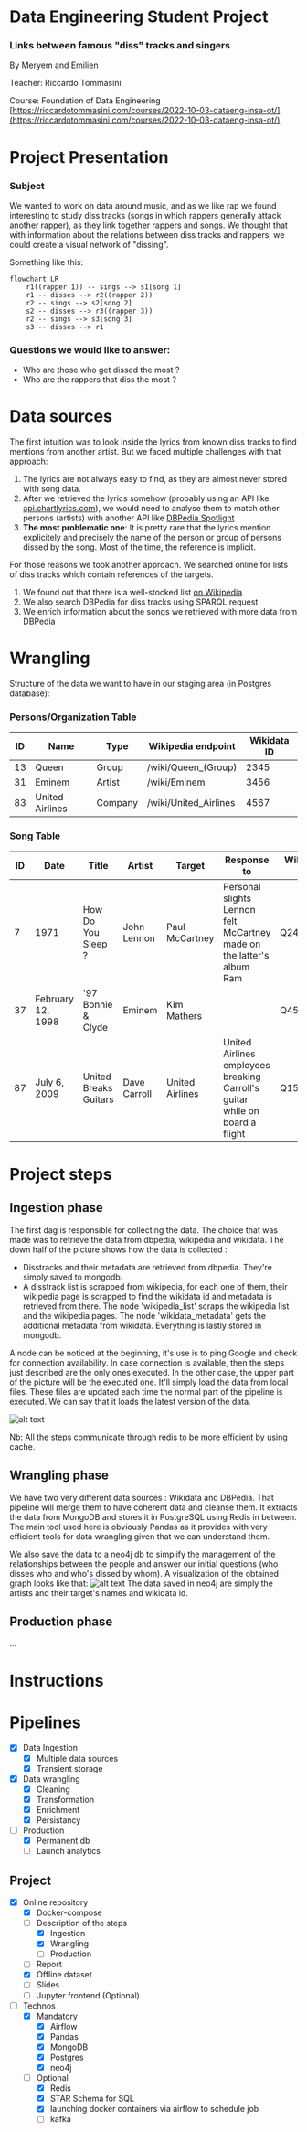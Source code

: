 # Data Engineering Student Project

### Links between famous "diss" tracks and singers

By Meryem and Emilien

Teacher: Riccardo Tommasini

Course: Foundation of Data Engineering
[https://riccardotommasini.com/courses/2022-10-03-dataeng-insa-ot/](https://riccardotommasini.com/courses/2022-10-03-dataeng-insa-ot/)

# Project Presentation

### Subject

We wanted to work on data around music, and as we like rap we found interesting to study diss tracks (songs in which rappers generally attack another rapper), as they link together rappers and songs. We thought that with information about the relations between diss tracks and rappers, we could create a visual network of "dissing".

Something like this:

```mermaid
flowchart LR
    r1((rapper 1)) -- sings --> s1[song 1]
    r1 -- disses --> r2((rapper 2))
    r2 -- sings --> s2[song 2]
    s2 -- disses --> r3((rapper 3))
    r2 -- sings --> s3[song 3]
    s3 -- disses --> r1
```

### Questions we would like to answer:

- Who are those who get dissed the most ?
- Who are the rappers that diss the most ?

# Data sources

The first intuition was to look inside the lyrics from known diss tracks to find mentions from another artist.
But we faced multiple challenges with that approach:

1. The lyrics are not always easy to find, as they are almost never stored with song data.
2. After we retrieved the lyrics somehow (probably using an API like [api.chartlyrics.com](http://api.chartlyrics.com/apiv1.asmx?op=SearchLyricDirect)), we would need to analyse them to match other persons (artists) with another API like [DBPedia Spotlight](https://demo.dbpedia-spotlight.org/)
3. **The most problematic one**: It is pretty rare that the lyrics mention explicitely and precisely the name of the person or group of persons dissed by the song. Most of the time, the reference is implicit.

For those reasons we took another approach. We searched online for lists of diss tracks which contain references of the targets.

1. We found out that there is a well-stocked list [on Wikipedia](https://en.wikipedia.org/wiki/List_of_diss_tracks)
2. We also search DBPedia for diss tracks using SPARQL request
3. We enrich information about the songs we retrieved with more data from DBPedia

# Wrangling

Structure of the data we want to have in our staging area (in Postgres database):

### Persons/Organization Table

| ID  | Name            | Type    | Wikipedia endpoint    | Wikidata ID |
| --- | --------------- | ------- | --------------------- | ----------- |
| 13  | Queen           | Group   | /wiki/Queen_(Group)   | 2345        |
| 31  | Eminem          | Artist  | /wiki/Eminem          | 3456        |
| 83  | United Airlines | Company | /wiki/United_Airlines | 4567        |

### Song Table

| ID  | Date              | Title                 | Artist       | Target          | Response to                                                                 | Wikidata ID | Artist ID | Target ID |
| --- | ----------------- | --------------------- | ------------ | --------------- | --------------------------------------------------------------------------- | ----------- | --------- | --------- |
| 7   | 1971              | How Do You Sleep ?    | John Lennon  | Paul McCartney  | Personal slights Lennon felt McCartney made on the latter's album Ram       | Q2453037    | 7         | 8         |
| 37  | February 12, 1998 | '97 Bonnie & Clyde    | Eminem       | Kim Mathers     |                                                                             | Q4540403    | 31        | 35        |
| 87  | July 6, 2009      | United Breaks Guitars | Dave Carroll | United Airlines | United Airlines employees breaking Carroll's guitar while on board a flight | Q1567288    | 78        | 83        |

# Project steps

## Ingestion phase

The first dag is responsible for collecting the data. The choice that was made was to retrieve the data from dbpedia, wikipedia and wikidata. The down half of the picture shows how the data is collected : 
- Disstracks and their metadata are retrieved from dbpedia. They're simply saved to mongodb.
- A disstrack list is scrapped from wikipedia, for each one of them, their wikipedia page is scrapped to find the wikidata id and metadata is retrieved from there. The node 'wikipedia_list' scraps the wikipedia list and the wikipedia pages. The node 'wikidata_metadata' gets the additional metadata from wikidata. Everything is lastly stored in mongodb.

A node can be noticed at the beginning, it's use is to ping Google and check for connection availability. In case connection is available, then the steps just described are the only ones executed. In the other case, the upper part of the picture will be the executed one. It'll simply load the data from local files. These files are updated each time the normal part of the pipeline is executed. We can say that it loads the latest version of the data.

![alt text](/doc/ingestion_dag.png)

Nb: All the steps communicate through redis to be more efficient by using cache.

## Wrangling phase

We have two very different data sources : Wikidata and DBPedia. That pipeline will merge them to have coherent data and cleanse them.
It extracts the data from MongoDB and stores it in PostgreSQL using Redis in between.
The main tool used here is obviously Pandas as it provides with very efficient tools for data wrangling given that we can understand them.

We also save the data to a neo4j db to simplify the management of the relationships between the people and answer our initial questions (who disses who and who's dissed by whom). A visualization of the obtained graph looks like that:
![alt text](/doc/graph.png)
The data saved in neo4j are simply the artists and their target's names and wikidata id.
## Production phase

...

# Instructions

# Pipelines

- [X] Data Ingestion
  - [X] Multiple data sources
  - [X] Transient storage
- [X] Data wrangling
  - [X] Cleaning
  - [X] Transformation
  - [X] Enrichment
  - [X] Persistancy
- [ ] Production
  - [X] Permanent db
  - [ ] Launch analytics

## Project

- [X] Online repository
  - [X] Docker-compose
  - [ ] Description of the steps
    - [X] Ingestion
    - [X] Wrangling
    - [ ] Production
  - [ ] Report
  - [X] Offline dataset
  - [ ] Slides
  - [ ] Jupyter frontend (Optional)
- [ ] Technos
  - [X] Mandatory
    - [X] Airflow
    - [X] Pandas
    - [X] MongoDB
    - [X] Postgres
    - [X] neo4j
  - [ ] Optional
    - [X] Redis
    - [X] STAR Schema for SQL
    - [X] launching docker containers via airflow to schedule job
    - [ ] kafka